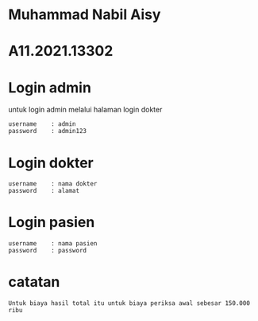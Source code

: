 # Muhammad Nabil Aisy
# A11.2021.13302

# Login admin 
untuk login admin melalui halaman login dokter
```
username    : admin
password    : admin123
```

# Login dokter
```
username    : nama dokter
password    : alamat

```

# Login pasien 
```
username    : nama pasien
password    : password

```

# catatan
```
Untuk biaya hasil total itu untuk biaya periksa awal sebesar 150.000 ribu

```